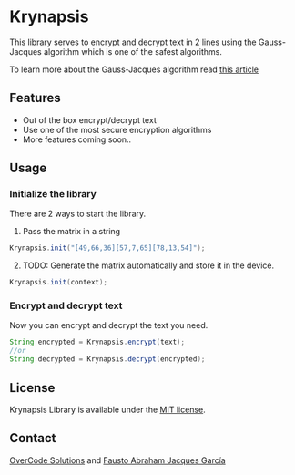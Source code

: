 # Krynapsis

This library serves to encrypt and decrypt text in 2 lines using the Gauss-Jacques algorithm which is one of the safest algorithms.

To learn more about the Gauss-Jacques algorithm read [this article](https://www.uaq.mx/investigacion/revista_ciencia@uaq/ArchivosPDF/v11-n1/art14_numerada-VF.pdf)
 
## Features
- Out of the box encrypt/decrypt text
- Use one of the most secure encryption algorithms
- More features coming soon..

## Usage

### Initialize the library

There are 2 ways to start the library.
1. Pass the matrix in a string

```java
Krynapsis.init("[49,66,36][57,7,65][78,13,54]");
```

2. TODO: Generate the matrix automatically and store it in the device.
```java
Krynapsis.init(context);
```

### Encrypt and decrypt text

Now you can encrypt and decrypt the text you need.

```java
String encrypted = Krynapsis.encrypt(text);
//or
String decrypted = Krynapsis.decrypt(encrypted);
```

## License

Krynapsis Library is available under the [MIT license](LICENSE.md).

## Contact
[OverCode Solutions](https://overcode.mx) and 
[Fausto Abraham Jacques García](mailto:jacques@uaq.edu.mx)

